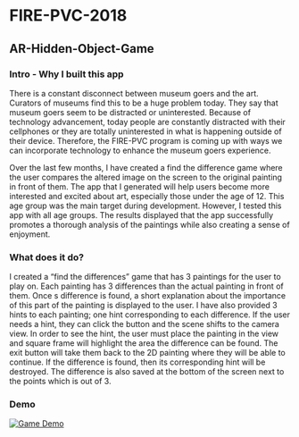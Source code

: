 # FIRE-PVC-2018

## AR-Hidden-Object-Game

### Intro - Why I built this app
There is a constant disconnect between museum goers and the art. Curators of museums find this to be a huge problem today. They say that museum goers seem to be distracted or uninterested. Because of technology advancement, today people are constantly distracted with their cellphones or they are totally uninterested in what is happening outside of their device. Therefore, the FIRE-PVC program is coming up with ways we can incorporate technology to enhance the museum goers experience. 

Over the last few months, I have created a find the difference game where the user compares the altered image on the screen to the original painting in front of them. The app that I generated will help users become more interested and excited about art, especially those under the age of 12. This age group was the main target during development. However, I tested this app with all age groups. The results displayed that the app successfully promotes a thorough analysis of the paintings while also creating a sense of enjoyment. 

### What does it do?
I created a “find the differences” game that has 3 paintings for the user to play on. Each painting has 3 differences than the actual painting in front of them. Once s difference is found, a short explanation about the importance of this part of the painting is displayed to the user. I have also provided 3 hints to each painting; one hint corresponding to each difference. If the user needs a hint, they can click the button and the scene shifts to the camera view. In order to see the hint, the user must place the painting in the view and square frame will highlight the area the difference can be found. The exit button will take them back to the 2D painting where they will be able to continue. If the difference is found, then its corresponding hint will be destroyed. The difference is also saved at the bottom of the screen next to the points which is out of 3.

### Demo

[![Game Demo](https://img.youtube.com/vi/J3Kel14Cfhg/0.jpg)](https://www.youtube.com/watch?v=J3Kel14Cfhg)

